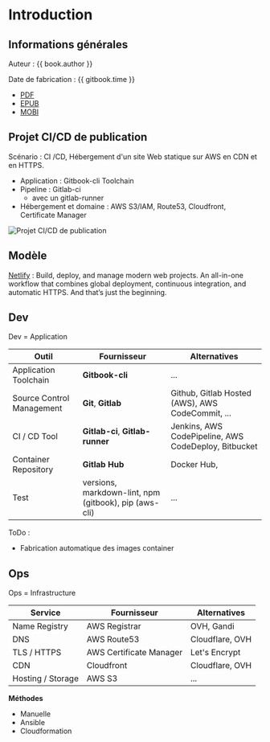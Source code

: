 # Introduction

<!-- toc -->

## Informations générales

Auteur : {{ book.author }}

Date de fabrication : {{ gitbook.time }}

* [PDF](ebooks/gitbook-gitlab.pdf)
* [EPUB](ebooks/gitbook-gitlab.epub)
* [MOBI](ebooks/gitbook-gitlab.mobi)

## Projet CI/CD de publication

Scénario : CI /CD, Hébergement d'un site Web statique sur AWS en CDN et en HTTPS.

* Application : Gitbook-cli Toolchain
* Pipeline : Gitlab-ci
  * avec un gitlab-runner
* Hébergement et domaine : AWS S3/IAM, Route53, Cloudfront, Certificate Manager

![Projet CI/CD de publication](https://www.lucidchart.com/publicSegments/view/3babd77b-00ef-42ac-a9b9-570b5feee80e/image.png)

## Modèle

[Netlify](https://www.netlify.com/features/) : Build, deploy, and manage modern web projects. An all-in-one workflow that combines global deployment, continuous integration, and automatic HTTPS. And that’s just the beginning.

## Dev

Dev = Application

Outil | Fournisseur | Alternatives
--- | --- | ---
Application Toolchain | **Gitbook-cli** | ...
Source Control Management | **Git**, **Gitlab** | Github, Gitlab Hosted (AWS), AWS CodeCommit, ...
CI / CD Tool | **Gitlab-ci**, **Gitlab-runner** | Jenkins, AWS CodePipeline, AWS CodeDeploy, Bitbucket
Container Repository | **Gitlab Hub** | Docker Hub,
Test | versions, markdown-lint, npm (gitbook), pip (aws-cli) | ...

ToDo :

* Fabrication automatique des images container

## Ops

Ops = Infrastructure

Service | Fournisseur | Alternatives
--- | --- | ---
Name Registry  | AWS Registrar  |  OVH, Gandi
DNS | AWS Route53 | Cloudflare, OVH
TLS / HTTPS | AWS Certificate Manager | Let's Encrypt
CDN | Cloudfront | Cloudflare, OVH
Hosting / Storage | AWS S3 | ...

**Méthodes**

* Manuelle
* Ansible
* Cloudformation
